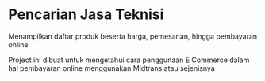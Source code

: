 # Pencarian Jasa Teknisi

Menampilkan daftar produk beserta harga, pemesanan, hingga pembayaran online

Project ini dibuat untuk mengetahui cara penggunaan E Commerce dalam hal pembayaran online menggunakan Midtrans atau sejenisnya
